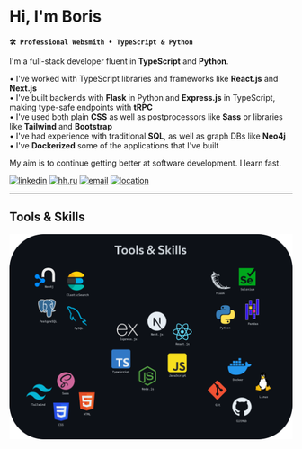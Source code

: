 # Hi, I'm Boris

**`🛠️ Professional Websmith • TypeScript & Python`**

I'm a full-stack developer fluent in **TypeScript** and **Python**.

• I've worked with TypeScript libraries and frameworks like **React.js** and **Next.js**  
• I've built backends with **Flask** in Python and **Express.js** in TypeScript, making type-safe endpoints with **tRPC**  
• I've used both plain **CSS** as well as postprocessors like **Sass** or libraries like **Tailwind** and **Bootstrap**  
• I've had experience with traditional **SQL**, as well as graph DBs like **Neo4j**  
• I've **Dockerized** some of the applications that I've built

My aim is to continue getting better at software development. I learn fast.

<p>
  <a href="https://www.linkedin.com/in/boriks"><img alt="linkedin" title="LinkedIn" src="https://img.shields.io/badge/CONTACT-0a66c2?style=for-the-badge&logo=linkedin&link=https%3A%2F%2Fwww.linkedin.com%2Fin%2Fboriks"></a> 
  <a href="https://hh.ru/resume/db5f5b82ff0cd062ec0039ed1f5059656b4563"><img alt="hh.ru" title="hh.ru" src="https://custom-icon-badges.demolab.com/badge/-RESUMÉ-red?style=for-the-badge&logo=hhru&color=f0f4fe"/></a> 
  <a href="mailto:boris_adaev@proton.me"><img alt="email" title="Email" src="https://custom-icon-badges.demolab.com/badge/-boris__adaev@proton.me-eeeeee?style=for-the-badge&logo=mention&logoColor=333333"/></a>
  <a href="#"><img alt="location" title="Location" src="https://custom-icon-badges.demolab.com/badge/Moscow-RU-0a66c2?style=for-the-badge&logo=location&logoColor=white"/></a>
</p>

---

## Tools & Skills

![tools and skills](media/skills.png)
